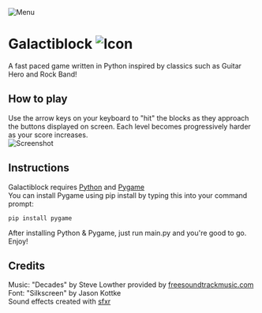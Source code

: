  ![Menu](https://github.com/kevinfreyberg/galactiblock/blob/master/Game%20Assets/main_menu.png)
# Galactiblock  ![Icon](https://github.com/kevinfreyberg/galactiblock/blob/master/Game%20Assets/icon.png)
A fast paced game written in Python inspired by classics such as Guitar Hero and Rock Band!

## How to play
Use the arrow keys on your keyboard to "hit" the blocks as they approach the buttons displayed on screen. Each level becomes progressively harder as your score increases.  
![Screenshot](https://github.com/kevinfreyberg/galactiblock/blob/master/Game%20Assets/game_SS.png)

## Instructions
Galactiblock requires [Python](https://www.python.org/) and [Pygame](https://www.pygame.org/news)  
You can install Pygame using pip install by typing this into your command prompt:
```
pip install pygame
```
After installing Python & Pygame, just run main.py and you're good to go. Enjoy!  

## Credits
Music: "Decades" by Steve Lowther provided by [freesoundtrackmusic.com](https://www.freesoundtrackmusic.com/)  
Font: "Silkscreen" by Jason Kottke  
Sound effects created with [sfxr](http://www.drpetter.se/project_sfxr.html) 
